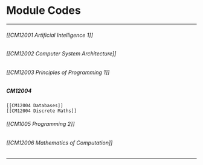# Module Codes
---
###### [[CM12001 Artificial Intelligence 1]]
###### [[CM12002 Computer System Architecture]]

###### [[CM12003 Principles of Programming 1]]
##### CM12004
	[[CM12004 Databases]]
	[[CM12004 Discrete Maths]]
###### [[CM1005 Programming 2]] 

###### [[CM12006 Mathematics of Computation]] 
---


